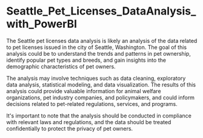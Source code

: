# Seattle_Pet_Licenses_DataAnalysis_with_PowerBI

The Seattle pet licenses data analysis is likely an analysis of the data related to pet licenses issued in the city of Seattle, Washington. The goal of this analysis could be to understand the trends and patterns in pet ownership, identify popular pet types and breeds, and gain insights into the demographic characteristics of pet owners.

The analysis may involve techniques such as data cleaning, exploratory data analysis, statistical modeling, and data visualization. The results of this analysis could provide valuable information for animal welfare organizations, pet industry companies, and policymakers, and could inform decisions related to pet-related regulations, services, and programs.

It's important to note that the analysis should be conducted in compliance with relevant laws and regulations, and the data should be treated confidentially to protect the privacy of pet owners.
